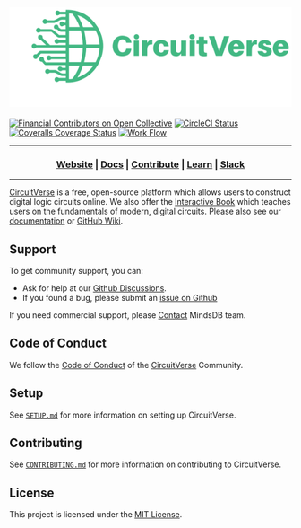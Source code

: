 <img src="/app/assets/images/cvlogo.svg" alt="The CircuitVerse logo" width="736"/> </br></br>
[![Financial Contributors on Open Collective](https://opencollective.com/CircuitVerse/all/badge.svg?label=Financial+Contributors&style=for-the-badge&logo=open+collective)](https://opencollective.com/CircuitVerse) 
[![CircleCI Status](https://img.shields.io/circleci/build/github/CircuitVerse/CircuitVerse/master?label=circleci&style=for-the-badge&logo=circleci)](https://circleci.com/gh/CircuitVerse/CircuitVerse)
[![Coveralls Coverage Status](https://img.shields.io/coveralls/github/CircuitVerse/CircuitVerse/master?label=coveralls&style=for-the-badge&logo=coveralls)](https://coveralls.io/github/CircuitVerse/CircuitVerse?branch=master)
[![Work Flow](https://img.shields.io/badge/CircuitVerse-Workflow-green?label=Work+Flow&style=for-the-badge&logo=WorkFlow)](https://github.com/CircuitVerse/CircuitVerse/actions)

-----
 <h3 align="center">
    <a href="https://circuitverse.org/">Website</a>
    <span> | </span>
    <a href="https://docs.circuitverse.org/#/">Docs</a>
    <span> | </span>
    <a href="https://github.com/CircuitVerse">Contribute</a>
    <span> | </span>
    <a href="https://learn.circuitverse.org/">Learn</a>
    <span> | </span>
    <a href="https://join.slack.com/t/circuitverse-team/shared_invite/zt-p6bgler9-~8vWvsKmL9lZeYg4pP9hwQ">Slack</a>
  </h3>
  
 ------------------------------------------------ 
  
[CircuitVerse](https://circuitverse.org) is a free, open-source platform which allows users to construct digital logic circuits online. We also offer the [Interactive Book](https://learn.circuitverse.org) which teaches users on the fundamentals of modern, digital circuits. Please also see our [documentation](https://docs.circuitverse.org) or [GitHub Wiki](https://github.com/CircuitVerse/CircuitVerse/wiki/).

## Support

To get community support, you can:
* Ask for help at our [Github Discussions](https://github.com/CircuitVerse/CircuitVerse/discussions).
* If you found a bug, please submit an [issue on Github](https://github.com/CircuitVerse/CircuitVerse/issues/new/choose)

If you need commercial support, please [Contact](mailto:support@circuitverse.org) MindsDB team.

## Code of Conduct
We follow the [Code of Conduct](code-of-conduct.md) of the [CircuitVerse](https://circuitverse.org) Community.

## Setup
See [`SETUP.md`](SETUP.md) for more information on setting up CircuitVerse.

## Contributing
See [`CONTRIBUTING.md`](CONTRIBUTING.md) for more information on contributing to CircuitVerse.

## License
This project is licensed under the [MIT License](LICENSE).
